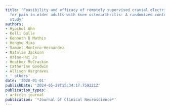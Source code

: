```yaml
---
title: 'Feasibility and efficacy of remotely supervised cranial electrical stimulation
  for pain in older adults with knee osteoarthritis: A randomized controlled pilot
  study'
authors:
- Hyochol Ahn
- Kelli Galle
- Kenneth B Mathis
- Hongyu Miao
- Samuel Montero-Hernandez
- Natalie Jackson
- Hsiao-Hui Ju
- Heather McCrackin
- Catherine Goodwin
- Allison Hargraves
- ' others'
date: '2020-01-01'
publishDate: '2024-05-28T15:34:17.759221Z'
publication_types:
- article-journal
publication: '*Journal of Clinical Neuroscience*'
---
```

